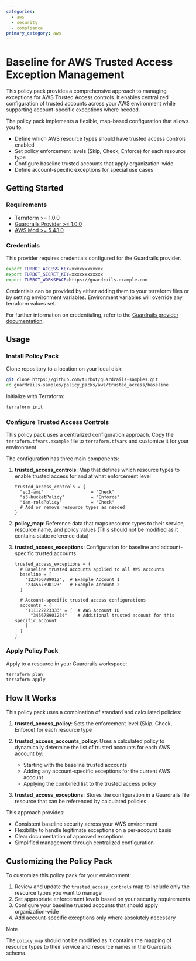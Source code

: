 ```yaml
---
categories:
  - aws
  - security
  - compliance
primary_category: aws
---
```


# Baseline for AWS Trusted Access Exception Management

This policy pack provides a comprehensive approach to managing exceptions for AWS Trusted Access controls. It enables centralized configuration of trusted accounts across your AWS environment while supporting account-specific exceptions where needed.

The policy pack implements a flexible, map-based configuration that allows you to:
- Define which AWS resource types should have trusted access controls enabled
- Set policy enforcement levels (Skip, Check, Enforce) for each resource type
- Configure baseline trusted accounts that apply organization-wide
- Define account-specific exceptions for special use cases

## Getting Started

### Requirements

- Terraform >= 1.0.0
- [Guardrails Provider >= 1.0.0](https://turbot.com/guardrails/docs/reference/terraform/provider)
- [AWS Mod >= 5.43.0](https://turbot.com/guardrails/docs/mods/turbot/aws)

### Credentials

This provider requires credentials configured for the Guardrails provider.

```bash
export TURBOT_ACCESS_KEY=xxxxxxxxxxxx
export TURBOT_SECRET_KEY=xxxxxxxxxxxx
export TURBOT_WORKSPACE=https://guardrails.example.com
```

Credentials can be provided by either adding them to your terraform files or by setting environment variables.
Environment variables will override any terraform values set.

For further information on credentialing, refer to the [Guardrails provider documentation](https://turbot.com/guardrails/docs/reference/terraform/provider).

## Usage

### Install Policy Pack

Clone repository to a location on your local disk:

```bash
git clone https://github.com/turbot/guardrails-samples.git
cd guardrails-samples/policy_packs/aws/trusted_access/baseline
```

Initialize with Terraform:

```bash
terraform init
```

### Configure Trusted Access Controls

This policy pack uses a centralized configuration approach. Copy the `terraform.tfvars.example` file to `terraform.tfvars` and customize it for your environment.

The configuration has three main components:

1. **trusted_access_controls**: Map that defines which resource types to enable trusted access for and at what enforcement level
   ```hcl
   trusted_access_controls = {
     "ec2-ami"                  = "Check"
     "s3-bucketPolicy"          = "Enforce"
     "iam-rolePolicy"           = "Check"
     # Add or remove resource types as needed
   }
   ```

2. **policy_map**: Reference data that maps resource types to their service, resource name, and policy values
   (This should not be modified as it contains static reference data)

3. **trusted_access_exceptions**: Configuration for baseline and account-specific trusted accounts
   ```hcl
   trusted_access_exceptions = {
     # Baseline trusted accounts applied to all AWS accounts
     baseline = [
       "123456789012",  # Example Account 1
       "234567890123"   # Example Account 2
     ]
     
     # Account-specific trusted access configurations
     accounts = {
       "111122223333" = [  # AWS Account ID
         "345678901234"    # Additional trusted account for this specific account
       ]
     }
   }
   ```

### Apply Policy Pack

Apply to a resource in your Guardrails workspace:

```bash
terraform plan
terraform apply
```

## How It Works

This policy pack uses a combination of standard and calculated policies:

1. **trusted_access_policy**: Sets the enforcement level (Skip, Check, Enforce) for each resource type

2. **trusted_access_accounts_policy**: Uses a calculated policy to dynamically determine the list of trusted accounts for each AWS account by:
   - Starting with the baseline trusted accounts
   - Adding any account-specific exceptions for the current AWS account
   - Applying the combined list to the trusted access policy

3. **trusted_access_exceptions**: Stores the configuration in a Guardrails file resource that can be referenced by calculated policies

This approach provides:
- Consistent baseline security across your AWS environment
- Flexibility to handle legitimate exceptions on a per-account basis
- Clear documentation of approved exceptions
- Simplified management through centralized configuration

## Customizing the Policy Pack

To customize this policy pack for your environment:

1. Review and update the `trusted_access_controls` map to include only the resource types you want to manage
2. Set appropriate enforcement levels based on your security requirements
3. Configure your baseline trusted accounts that should apply organization-wide
4. Add account-specific exceptions only where absolutely necessary

> [!NOTE]
> The `policy_map` should not be modified as it contains the mapping of resource types to their service and resource names in the Guardrails schema.